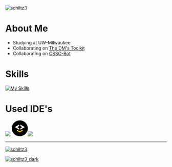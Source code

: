 <p align="left"> <img src="https://komarev.com/ghpvc/?username=schiltz3&label=Profile%20views&color=0e75b6&style=flat" alt="schiltz3" /> </p>

# About Me

* Studying at UW-Milwaukee
* Collaborating on [The DM's Toolkit](https://github.com/schiltz3/The-DMs-Toolkit/)
* Collaborating on [CSSC-Bot](https://github.com/Antares-Network/CSSC-Bot)

# 

# Skills 
[![My Skills](https://skillicons.dev/icons?i=c,arduino,py,django,ts,js,regex,java,mysql,bots,discord,githubactions,stackoverflow,selenium,git,github,linux,rust)](https://skillicons.dev)

# Used IDE's 
<img src="https://skillicons.dev/icons?i=visualstudio,neovim,arduino"/> <img src="https://raw.githubusercontent.com/IARSystems/iar-vsc-build/master/images/logo.png" width="50" height="50" /><img src="https://skillicons.dev/icons?i=idea,visualstudio,eclipse"/>

---

<p align="left"> <a href="https://github.com/ryo-ma/github-profile-trophy"><img src="https://github-profile-trophy.vercel.app/?username=schiltz3&theme=onedark&column=7" alt="schiltz3" /></a> </p>

<p align="left"><a href="https://github-readme-stats.vercel.app/api/top-langs?username=schiltz3&show_icons=true&locale=en&layout=compact"><img src="https://github-readme-stats.vercel.app/api/top-langs?username=schiltz3&show_icons=true&locale=en&theme=github_dark&layout=compact" alt="schiltz3_dark" a/></p>


<!--
**schiltz3/schiltz3** is a ✨ _special_ ✨ repository because its `README.md` (this file) appears on your GitHub profile.

Here are some ideas to get you started:

- 🔭 I’m currently working on ...
- 🌱 I’m currently learning ...
- 👯 I’m looking to collaborate on ...
- 🤔 I’m looking for help with ...
- 💬 Ask me about ...
- 📫 How to reach me: ...
- 😄 Pronouns: ...
- ⚡ Fun fact: ...
-->
